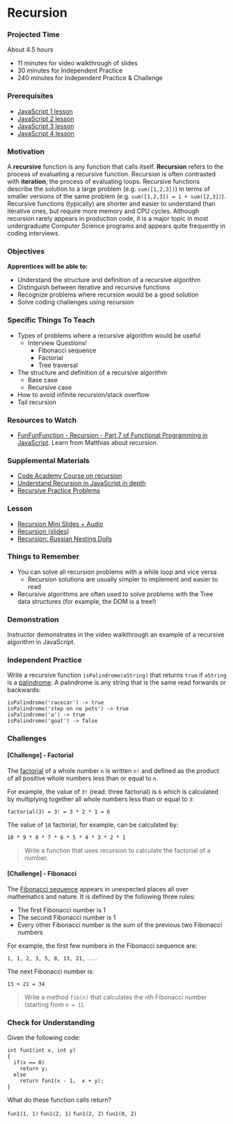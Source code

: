 # Recursion

### Projected Time
About 4.5 hours
- 11 minutes for video walkthrough of slides
- 30 minutes for Independent Practice
- 240 minutes for Independent Practice & Challenge

### Prerequisites
- [JavaScript 1 lesson](../javascript/javascript-1.md)
- [JavaScript 2 lesson](../javascript/javascript-2.md)
- [JavaScript 3 lesson](../javascript/javascript-3.md)
- [JavaScript 4 lesson](../javascript/javascript-4.md)

### Motivation
A __recursive__ function is any function that calls itself. __Recursion__ refers to the process of evaluating a recursive function. Recursion is often contrasted with __iteration__, the process of evaluating loops. Recursive functions describe the solution to a large problem (e.g. `sum([1,2,3])`) in terms of smaller versions of the same problem (e.g. `sum([1,2,3]) = 1 + sum([2,3])`). Recursive functions (typically) are shorter and easier to understand than iterative ones, but require more memory and CPU cycles. Although recursion rarely appears in production code, it is a major topic in most undergraduate Computer Science programs and appears quite frequently in coding interviews.

### Objectives
**Apprentices will be able to:**
- Understand the structure and definition of a recursive algorithm
- Distinguish between iterative and recursive functions
- Recognize problems where recursion would be a good solution
- Solve coding challenges using recursion

### Specific Things To Teach
- Types of problems where a recursive algorithm would be useful
  - Interview Questions!
    - Fibonacci sequence
    - Factorial
    - Tree traversal
- The structure and definition of a recursive algorithm
	- Base case
	- Recursive case
- How to avoid infinite recursion/stack overflow
- Tail recursion

### Resources to Watch

- [FunFunFunction - Recursion - Part 7 of Functional Programming in JavaScript](https://www.youtube.com/watch?v=k7-N8R0-KY4). Learn from Matthias about recursion.

### Supplemental Materials
- [Code Academy Course on recursion](https://www.codecademy.com/courses/javascript-lesson-205/0/1)
- [Understand Recursion in JavaScript in depth](https://www.thecodingdelight.com/understanding-recursion-javascript/)
- [Recursive Practice Problems](https://www.geeksforgeeks.org/recursion-practice-problems-solutions/)

### Lesson
- [Recursion Mini Slides + Audio](https://www.useloom.com/share/e2ce9f18d8af4fa1a836ce72d873566c)
- [Recursion (slides)](https://docs.google.com/presentation/d/1KQ5bPs839gvH3iO4-v5fdVZ3JOH9_4QP0y5g0_YxxlQ/edit#slide=id.p)
- [Recursion: Russian Nesting Dolls](https://www.youtube.com/watch?v=93_iFq6rBy8)

### Things to Remember
- You can solve all recursion problems with a while loop and vice versa
	- Recursion solutions are usually simpler to implement and easier to read
- Recursive algorithms are often used to solve problems with the Tree data structures (for example, the DOM is a tree!)

### Demonstration
Instructor demonstrates in the video walkthrough an example of a recursive algorithm in JavaScript.

### Independent Practice
Write a recursive function `isPalindrome(aString)` that returns `true` if `aString` is a [palindrome](https://en.wikipedia.org/wiki/Palindrome). A palindrome is any string that is the same read forwards or backwards:

```
isPalindrome('racecar') -> true
isPalindrome('step on no pets') -> true
isPalindrome('a') -> true
isPalindrome('goat') -> false
```

### Challenges

#### [Challenge] - Factorial
The [factorial](https://en.wikipedia.org/wiki/Factorial#Definition) of a whole number `n` is written `n!` and defined as the product of all positive whole numbers less than or equal to `n`.

For example, the value of `3!` (read: three factorial) is `6` which is calculated by multiplying together all whole numbers less than or equal to `3`:

```
factorial(3) = 3! = 3 * 2 * 1 = 6
```

The value of `10` factorial, for example, can be calculated by:

```
10 * 9 * 8 * 7 * 6 * 5 * 4 * 3 * 2 * 1
```

> Write a function that uses recursion to calculate the factorial of a number.

#### [Challenge] - Fibonacci

The [Fibonacci sequence](https://en.wikipedia.org/wiki/Fibonacci_number) appears in unexpected places all over mathematics and nature. It is defined by the following three rules:

* The first Fibonacci number is 1
* The second Fibonacci number is 1
* Every other Fibonacci number is the sum of the previous two Fibonacci numbers

For example, the first few numbers in the Fibonacci sequence are:

```
1, 1, 2, 3, 5, 8, 13, 21, ...
```

The next Fibonacci number is:
```
13 + 21 = 34
```

> Write a method `fib(n)` that calculates the `n`th Fibonacci number (starting from `n = 1`).


### Check for Understanding

Given the following code:

```
int fun1(int x, int y)
{
  if(x == 0)
    return y;
  else
    return fun1(x - 1,  x + y);
}
```

What do these function calls return?

`fun1(1, 1)`
`fun1(2, 1)`
`fun1(2, 2)`
`fun1(0, 2)`
